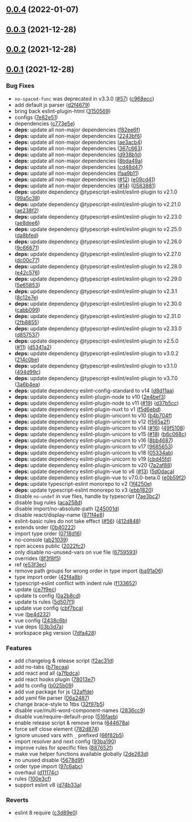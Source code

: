## [0.0.4](https://github.com/chris-zhu/eslint-config/compare/v0.0.3...v0.0.4) (2022-01-07)



## [0.0.3](https://github.com/chris-zhu/eslint-config/compare/v0.0.2...v0.0.3) (2021-12-28)



## [0.0.2](https://github.com/chris-zhu/eslint-config/compare/v0.0.1...v0.0.2) (2021-12-28)



## [0.0.1](https://github.com/chris-zhu/eslint-config/compare/2438c6b929d0a99579d090e61abf95d061a9f091...v0.0.1) (2021-12-28)


### Bug Fixes

* `no-spaced-func` was deprecated in v3.3.0 ([#57](https://github.com/chris-zhu/eslint-config/issues/57)) ([c968ecc](https://github.com/chris-zhu/eslint-config/commit/c968eccbcda3f94fb8b66ed08051c41bde3acb48))
* add default js parser ([d2f4679](https://github.com/chris-zhu/eslint-config/commit/d2f4679ab95025139ad8918d94f3df310637c6db))
* bring back eslint-plugin-html ([3150569](https://github.com/chris-zhu/eslint-config/commit/31505698e4738ac77e074d6cddf89fd16b0ed01f))
* configs ([7e82e51](https://github.com/chris-zhu/eslint-config/commit/7e82e51fcaf532686a82b3f2008195ec3cfd84ce))
* dependencies ([c773e5e](https://github.com/chris-zhu/eslint-config/commit/c773e5e043ad37a90785ccfe4834b4fcd2a9dadd))
* **deps:** update all non-major dependencies ([f82ee6f](https://github.com/chris-zhu/eslint-config/commit/f82ee6fce9153f098c8fbbeef17f88261e08176f))
* **deps:** update all non-major dependencies ([2243bf6](https://github.com/chris-zhu/eslint-config/commit/2243bf67fac0f75c1a4e35c604f49ebb2092d960))
* **deps:** update all non-major dependencies ([ae3acb4](https://github.com/chris-zhu/eslint-config/commit/ae3acb40f34fa117bb0afe6f9959daa5c0f9a197))
* **deps:** update all non-major dependencies ([367c663](https://github.com/chris-zhu/eslint-config/commit/367c663eb0eca976b2e932d5666b0e47f751a03c))
* **deps:** update all non-major dependencies ([d938b1d](https://github.com/chris-zhu/eslint-config/commit/d938b1d714e429f4dd4cce56b8b2c4cdee0de242))
* **deps:** update all non-major dependencies ([8bda49a](https://github.com/chris-zhu/eslint-config/commit/8bda49afb37d50c647995354cec4d11589eeef8f))
* **deps:** update all non-major dependencies ([cd48d47](https://github.com/chris-zhu/eslint-config/commit/cd48d476bfe63623b66d9d5107b794f3b2e73129))
* **deps:** update all non-major dependencies ([faa9b11](https://github.com/chris-zhu/eslint-config/commit/faa9b11d52d5d34a4c89917bb6b1aeaa8f7bbdb2))
* **deps:** update all non-major dependencies ([#12](https://github.com/chris-zhu/eslint-config/issues/12)) ([e09cd41](https://github.com/chris-zhu/eslint-config/commit/e09cd415f12fa1afe18430c50f6b72189700aa8c))
* **deps:** update all non-major dependencies ([#14](https://github.com/chris-zhu/eslint-config/issues/14)) ([0583881](https://github.com/chris-zhu/eslint-config/commit/05838817541d500e3aab0e215f879c1c7ceb7ced))
* **deps:** update dependency @typescript-eslint/eslint-plugin to v2.1.0 ([99a5c38](https://github.com/chris-zhu/eslint-config/commit/99a5c38fec74924f4014ce655a74e74c0493252a))
* **deps:** update dependency @typescript-eslint/eslint-plugin to v2.21.0 ([ae238f2](https://github.com/chris-zhu/eslint-config/commit/ae238f275c17c8959274da007b60cae2f029b7d0))
* **deps:** update dependency @typescript-eslint/eslint-plugin to v2.23.0 ([ae8dee6](https://github.com/chris-zhu/eslint-config/commit/ae8dee603589f80410cb19a009a4f50a7daf5472))
* **deps:** update dependency @typescript-eslint/eslint-plugin to v2.25.0 ([da8bfed](https://github.com/chris-zhu/eslint-config/commit/da8bfed5c582940ebef807cc396a4c28de7135dd))
* **deps:** update dependency @typescript-eslint/eslint-plugin to v2.26.0 ([9c66671](https://github.com/chris-zhu/eslint-config/commit/9c666715c2eef912e343649875441a564486d5ec))
* **deps:** update dependency @typescript-eslint/eslint-plugin to v2.27.0 ([dc00c77](https://github.com/chris-zhu/eslint-config/commit/dc00c77075c87f8e49b39b32d44ca4fde0590731))
* **deps:** update dependency @typescript-eslint/eslint-plugin to v2.28.0 ([e42c576](https://github.com/chris-zhu/eslint-config/commit/e42c5767f6f9a9013286354ee238977b36bbbee2))
* **deps:** update dependency @typescript-eslint/eslint-plugin to v2.29.0 ([5e65853](https://github.com/chris-zhu/eslint-config/commit/5e6585335d4f7b88355a7430911c9712bcd20115))
* **deps:** update dependency @typescript-eslint/eslint-plugin to v2.3.1 ([8c12e7e](https://github.com/chris-zhu/eslint-config/commit/8c12e7e8cb39b2f0ce9d5e78a8b10a9eee7e30b0))
* **deps:** update dependency @typescript-eslint/eslint-plugin to v2.30.0 ([cabb099](https://github.com/chris-zhu/eslint-config/commit/cabb0999cd95d63fd35b50a0073c324f54a621e5))
* **deps:** update dependency @typescript-eslint/eslint-plugin to v2.31.0 ([2fb8855](https://github.com/chris-zhu/eslint-config/commit/2fb885521b80ba72511b1005ad919ed148c99428))
* **deps:** update dependency @typescript-eslint/eslint-plugin to v2.33.0 ([d857537](https://github.com/chris-zhu/eslint-config/commit/d8575375f6505bfee4165dc33b1cd924b63fb15e))
* **deps:** update dependency @typescript-eslint/eslint-plugin to v2.5.0 ([#11](https://github.com/chris-zhu/eslint-config/issues/11)) ([d5341a2](https://github.com/chris-zhu/eslint-config/commit/d5341a2507bff753715f2d29e25bb6ab8320cd61))
* **deps:** update dependency @typescript-eslint/eslint-plugin to v3.0.2 ([214c0be](https://github.com/chris-zhu/eslint-config/commit/214c0be0292d8b95d57d1fe0272ee7af7a130b78))
* **deps:** update dependency @typescript-eslint/eslint-plugin to v3.1.0 ([494d99c](https://github.com/chris-zhu/eslint-config/commit/494d99c2bb52895a055cea7be9b50494a6a67358))
* **deps:** update dependency @typescript-eslint/eslint-plugin to v3.7.0 ([3a6b4ea](https://github.com/chris-zhu/eslint-config/commit/3a6b4ea59ec8b9a4d75452ae1f6fd2c51d96b242))
* **deps:** update dependency eslint-config-standard to v14 ([d8d11aa](https://github.com/chris-zhu/eslint-config/commit/d8d11aa4ffaf429eede911407738270ac4f8629c))
* **deps:** update dependency eslint-plugin-node to v10 ([2e4bef3](https://github.com/chris-zhu/eslint-config/commit/2e4bef39272166241a77acb914c2262562863ba5))
* **deps:** update dependency eslint-plugin-node to v11 ([#19](https://github.com/chris-zhu/eslint-config/issues/19)) ([d37b5cc](https://github.com/chris-zhu/eslint-config/commit/d37b5cc912b017eeca513a806a3f755c1094bafe))
* **deps:** update dependency eslint-plugin-nuxt to v1 ([f5d6ebd](https://github.com/chris-zhu/eslint-config/commit/f5d6ebda7cfa17ad8992e1ccc4fd9be020711375))
* **deps:** update dependency eslint-plugin-unicorn to v10 ([b4b704f](https://github.com/chris-zhu/eslint-config/commit/b4b704fb81cf9858c8ad42d8f514d737705a4129))
* **deps:** update dependency eslint-plugin-unicorn to v12 ([f565a2f](https://github.com/chris-zhu/eslint-config/commit/f565a2f86e64f150208acefd000bc0da301451dd))
* **deps:** update dependency eslint-plugin-unicorn to v14 ([#16](https://github.com/chris-zhu/eslint-config/issues/16)) ([49f5108](https://github.com/chris-zhu/eslint-config/commit/49f5108fb2144f6ccc5f6a15d1bc135542070168))
* **deps:** update dependency eslint-plugin-unicorn to v15 ([#18](https://github.com/chris-zhu/eslint-config/issues/18)) ([b6c068c](https://github.com/chris-zhu/eslint-config/commit/b6c068cf01539d2d94867664cbc54728fa99852e))
* **deps:** update dependency eslint-plugin-unicorn to v16 ([8bb4687](https://github.com/chris-zhu/eslint-config/commit/8bb46879d8beda646e06e558db6ea7489d0e02cc))
* **deps:** update dependency eslint-plugin-unicorn to v17 ([9685653](https://github.com/chris-zhu/eslint-config/commit/96856537cd165d553dc745b96332889daebf75a4))
* **deps:** update dependency eslint-plugin-unicorn to v18 ([05334ab](https://github.com/chris-zhu/eslint-config/commit/05334ab400e3a4d172251264c45faae1fcafd861))
* **deps:** update dependency eslint-plugin-unicorn to v19 ([cbd45fd](https://github.com/chris-zhu/eslint-config/commit/cbd45fdcf9d06cbcf66bd2c23510ac36b330941b))
* **deps:** update dependency eslint-plugin-unicorn to v20 ([7a2af88](https://github.com/chris-zhu/eslint-config/commit/7a2af88bd9935f58df3ac0b733642ec32fb9f722))
* **deps:** update dependency eslint-plugin-vue to v6 ([#13](https://github.com/chris-zhu/eslint-config/issues/13)) ([5d0daca](https://github.com/chris-zhu/eslint-config/commit/5d0dacae0af218e30868fcfb7b60afd6dbeda45b))
* **deps:** update dependency eslint-plugin-vue to v7.0.0-beta.0 ([e0b59f2](https://github.com/chris-zhu/eslint-config/commit/e0b59f271fa3c679e5c4a7d61b5af79cef37721f))
* **deps:** update typescript-eslint monorepo to v2 ([1f4250e](https://github.com/chris-zhu/eslint-config/commit/1f4250e75ea44a9e1280b4cfcea63ffd9a32aa80))
* **deps:** update typescript-eslint monorepo to v3 ([ebb1820](https://github.com/chris-zhu/eslint-config/commit/ebb18209d5c8417da41be7ca8b2b8658bd4ba1a5))
* disable `no-undef` in vue files, handle by typescript ([7ae3bc2](https://github.com/chris-zhu/eslint-config/commit/7ae3bc2fb3389af75c5e0ba64d759efd9077af07))
* disable bug rules ([aca258d](https://github.com/chris-zhu/eslint-config/commit/aca258d03820dd7670859d2b09a766f50fe9320a))
* disable import/no-absolute-path ([245001d](https://github.com/chris-zhu/eslint-config/commit/245001d08129b3ec4961741d596f70abb2c9be5f))
* disable react/display-name ([971f4e8](https://github.com/chris-zhu/eslint-config/commit/971f4e87e0cbc7019e8b69a413427ebd33ce2280))
* eslint-basic rules do not take effect ([#56](https://github.com/chris-zhu/eslint-config/issues/56)) ([412d848](https://github.com/chris-zhu/eslint-config/commit/412d8480d951e8361dda69be8a7e8722c255b755))
* extends order ([0b40222](https://github.com/chris-zhu/eslint-config/commit/0b40222ae9e6b659fa802d91e5a074665345b67a))
* import type order ([0718d16](https://github.com/chris-zhu/eslint-config/commit/0718d16a2a08d7f8742030693543e879c36eb3f5))
* no-console ([ab21039](https://github.com/chris-zhu/eslint-config/commit/ab21039962d1e24f026714abd394dbea19199eb2))
* npm access public ([2022fc2](https://github.com/chris-zhu/eslint-config/commit/2022fc2a1f93c9b7b1a331b465a6fe9bca174d82))
* only disable no-unused-vars on vue file ([6759593](https://github.com/chris-zhu/eslint-config/commit/67595932e447824837d9776204c9b559cb06a185))
* overrides ([8f3f8f5](https://github.com/chris-zhu/eslint-config/commit/8f3f8f5a42e1864b42ba7b276b1e8efdb2e80e27))
* ref ([e53f3ec](https://github.com/chris-zhu/eslint-config/commit/e53f3ec8dbc1cc3e32d57c08604b2b1d51661ca4))
* remove path groups for wrong order in type import ([ba91a06](https://github.com/chris-zhu/eslint-config/commit/ba91a0653dd3dac3c7dd0709780db734da9fa652))
* type import order ([42f4a8b](https://github.com/chris-zhu/eslint-config/commit/42f4a8b6519261e846b23e355ac35330a51dc712))
* typescript-eslint conflict with indent rule ([f133652](https://github.com/chris-zhu/eslint-config/commit/f13365239058912177e01f902faa5fb2475e6135))
* update ([ce7f9ec](https://github.com/chris-zhu/eslint-config/commit/ce7f9ec9687fea47757e973344fd2068cc7e5a8f))
* update ts config ([0a2b8cd](https://github.com/chris-zhu/eslint-config/commit/0a2b8cdedef251c724c6c2f9394debf96ada2d66))
* update ts rules ([5d507f1](https://github.com/chris-zhu/eslint-config/commit/5d507f1d93d51d0164224a27dcb5a147d7036ef9))
* update vue config ([cbf7bca](https://github.com/chris-zhu/eslint-config/commit/cbf7bca6d238e37c0793553e9b20ab1e4624bb24))
* vue ([be4d232](https://github.com/chris-zhu/eslint-config/commit/be4d232fb84f3d9508c3ebf4f980e95fc13399f8))
* vue config ([2438c6b](https://github.com/chris-zhu/eslint-config/commit/2438c6b929d0a99579d090e61abf95d061a9f091))
* vue deps ([03b3d7a](https://github.com/chris-zhu/eslint-config/commit/03b3d7a295524dd1f665c938e227d44879dc27d1))
* workspace pkg version ([7dfa428](https://github.com/chris-zhu/eslint-config/commit/7dfa4289707d0dbf54b8fce7f38068a6b2a82d0e))


### Features

* add changelog & release script ([f2ac31d](https://github.com/chris-zhu/eslint-config/commit/f2ac31de950a86595496e42305d4ce51af4bd0ff))
* add no-tabs ([b71ecaa](https://github.com/chris-zhu/eslint-config/commit/b71ecaa943415fca9b5a48e982985bef2fd638ff))
* add react and all ([a7fbdca](https://github.com/chris-zhu/eslint-config/commit/a7fbdcad4b20294e26e817fae468f468376e49cf))
* add react hooks plugin ([78013e7](https://github.com/chris-zhu/eslint-config/commit/78013e7d6e0ae71bb53ea94d669f08d3b6775fb8))
* add ts config ([b025b09](https://github.com/chris-zhu/eslint-config/commit/b025b09a5fb7ebc55af0c4d8be7fe4a98cabdd06))
* add vue package for js ([32affde](https://github.com/chris-zhu/eslint-config/commit/32affde55dc30976bae8958fe311e6de10202a02))
* add yaml file parser ([06a2487](https://github.com/chris-zhu/eslint-config/commit/06a248761030c2ade843af14b461df49085f1f9a))
* change brace-style to 1tbs ([32f97b5](https://github.com/chris-zhu/eslint-config/commit/32f97b524e0a5b6d2a2defc305f29ded6c41adf3))
* disable vue/multi-word-component-names ([2836cc9](https://github.com/chris-zhu/eslint-config/commit/2836cc9311b6fcf013c464e2491003dd0c6edd9b))
* disable vue/require-default-prop ([516faeb](https://github.com/chris-zhu/eslint-config/commit/516faeb5ec858d0ff7f9108da53fea5dba494582))
* enable release script & remove lerna ([644678a](https://github.com/chris-zhu/eslint-config/commit/644678a24f8c6cc4abc108dc61dcdce62419ae1f))
* force self close element ([782d874](https://github.com/chris-zhu/eslint-config/commit/782d8745ec4293c783ca79538f07b41320a9cac9))
* ignore unused vars with `_` prefixed ([66f82b5](https://github.com/chris-zhu/eslint-config/commit/66f82b55f7b7389c0539dd3b45082023f11dcebc))
* import resolver and next config ([93ba190](https://github.com/chris-zhu/eslint-config/commit/93ba1903135324be6b5029f3e8f304df22c627e9))
* improve rules for specific files ([887652f](https://github.com/chris-zhu/eslint-config/commit/887652f5783047d9672afa09920ebdbe5b796aa1))
* make vue helper functions available globally ([2de263d](https://github.com/chris-zhu/eslint-config/commit/2de263d5b9d1e73598c97cea94a39375c18d7ddb))
* no unused disable ([5678d9f](https://github.com/chris-zhu/eslint-config/commit/5678d9f5c3f72669d79434fba108c01d28f339e3))
* order type import ([97c6abc](https://github.com/chris-zhu/eslint-config/commit/97c6abc2e41fd46dfa68a911fd32535a0c011ec9))
* overhaul ([d11174c](https://github.com/chris-zhu/eslint-config/commit/d11174c6ddfa6fad5c3f47564985a65f46f83bff))
* rules ([100e3cf](https://github.com/chris-zhu/eslint-config/commit/100e3cfedf40e1481eee122fe1bd3098ac8ebe3e))
* support eslint v8 ([d74b33a](https://github.com/chris-zhu/eslint-config/commit/d74b33aed69e1c3b5c2a6cbeb9134e6107aac964))


### Reverts

* eslint 8 require ([c3d89e0](https://github.com/chris-zhu/eslint-config/commit/c3d89e0c3e20891a03ff4e841779fe3553cc5fa8))



